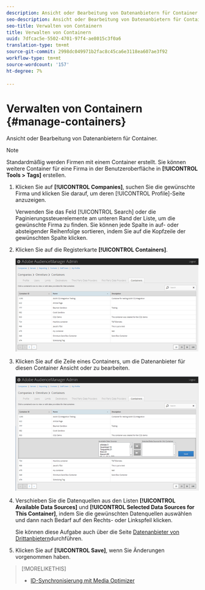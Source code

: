 ```yaml
---
description: Ansicht oder Bearbeitung von Datenanbietern für Container.
seo-description: Ansicht oder Bearbeitung von Datenanbietern für Container.
seo-title: Verwalten von Containern
title: Verwalten von Containern
uuid: 7dfcac5e-5502-4701-97f4-ae8015c3f0a6
translation-type: tm+mt
source-git-commit: 2998dc049971b2fac8c45ca6e3118ea607ae3f92
workflow-type: tm+mt
source-wordcount: '157'
ht-degree: 7%

---
```



# Verwalten von Containern {#manage-containers}

Ansicht oder Bearbeitung von Datenanbietern für Container.

<!-- t_containers.xml -->

>[!NOTE]
>
>Standardmäßig werden Firmen mit einem Container erstellt. Sie können weitere Container für eine Firma in der Benutzeroberfläche in **[!UICONTROL Tools > Tags]** erstellen.

1. Klicken Sie auf **[!UICONTROL Companies]**, suchen Sie die gewünschte Firma und klicken Sie darauf, um deren [!UICONTROL Profile]-Seite anzuzeigen.

   Verwenden Sie das Feld [!UICONTROL Search] oder die Paginierungssteuerelemente am unteren Rand der Liste, um die gewünschte Firma zu finden. Sie können jede Spalte in auf- oder absteigender Reihenfolge sortieren, indem Sie auf die Kopfzeile der gewünschten Spalte klicken.

1. Klicken Sie auf die Registerkarte **[!UICONTROL Containers]**.

   ![](assets/containers.png)

1. Klicken Sie auf die Zeile eines Containers, um die Datenanbieter für diesen Container Ansicht oder zu bearbeiten.

   ![Schritt-Ergebnis](assets/containers_edit.png)

1. Verschieben Sie die Datenquellen aus den Listen **[!UICONTROL Available Data Sources]** und **[!UICONTROL Selected Data Sources for This Container]**, indem Sie die gewünschten Datenquellen auswählen und dann nach Bedarf auf den Rechts- oder Linkspfeil klicken.

   Sie können diese Aufgabe auch über die Seite [Datenanbieter von Drittanbietern](../companies/admin-third-party-providers.md#task_E942DD674D794BA6B8EFD52FD866E689)durchführen.

1. Klicken Sie auf **[!UICONTROL Save]**, wenn Sie Änderungen vorgenommen haben.

>[!MORELIKETHIS]
>
>* [ID-Synchronisierung mit Media Optimizer](../companies/admin-amo-sync.md#concept_2B5537233DAA4860B3503B344F937D83)

